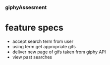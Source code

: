 ### giphyAssesment




# feature specs
- accept search term from user
- using term get appropriate gifs
- deliver new page of gifs taken from giphy API
- view past searches
